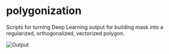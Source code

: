 # polygonization
Scripts for turning Deep Learning output for building mask into a regularized, orthogonalized, vectorized polygon.

![Output](https://github.com/JRainbowOS/polygonization/blob/master/images/polygonized.png)
